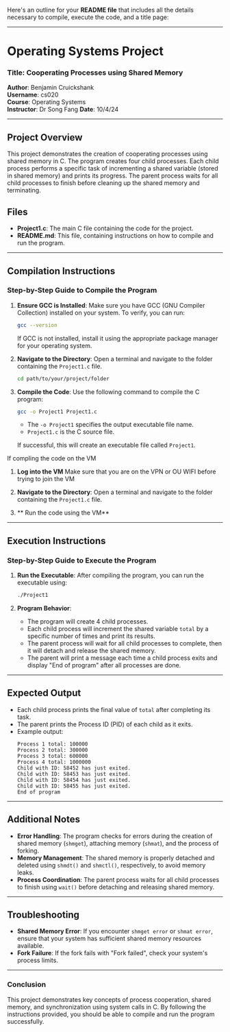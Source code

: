 Here's an outline for your **README file** that includes all the details necessary to compile, execute the code, and a title page:

---

# **Operating Systems Project**

### Title: **Cooperating Processes using Shared Memory**

**Author**: Benjamin Cruickshank  
**Username**: cs020  
**Course**: Operating Systems  
**Instructor**: Dr Song Fang
**Date**: 10/4/24

---

## **Project Overview**

This project demonstrates the creation of cooperating processes using shared memory in C. The program creates four child processes. Each child process performs a specific task of incrementing a shared variable (stored in shared memory) and prints its progress. The parent process waits for all child processes to finish before cleaning up the shared memory and terminating.

## **Files**

- **Project1.c**: The main C file containing the code for the project.
- **README.md**: This file, containing instructions on how to compile and run the program.
  
---

## **Compilation Instructions**

### Step-by-Step Guide to Compile the Program

1. **Ensure GCC is Installed**:
   Make sure you have GCC (GNU Compiler Collection) installed on your system. To verify, you can run:
   ```bash
   gcc --version
   ```
   If GCC is not installed, install it using the appropriate package manager for your operating system.

2. **Navigate to the Directory**:
   Open a terminal and navigate to the folder containing the `Project1.c` file.
   ```bash
   cd path/to/your/project/folder
   ```

3. **Compile the Code**:
   Use the following command to compile the C program:
   ```bash
   gcc -o Project1 Project1.c
   ```
   - The `-o Project1` specifies the output executable file name.
   - `Project1.c` is the C source file.

   If successful, this will create an executable file called `Project1`.

  If compling the code on the VM 

  1. **Log into the VM**
 Make sure that you are on the VPN or OU WIFI before trying to join the VM
 
2. **Navigate to the Directory**:
Open a terminal and navigate to the folder containing the `Project1.c` file.

3. ** Run the code using the VM**

---

## **Execution Instructions**

### Step-by-Step Guide to Execute the Program

1. **Run the Executable**:
   After compiling the program, you can run the executable using:
   ```bash
   ./Project1
   ```

2. **Program Behavior**:
   - The program will create 4 child processes.
   - Each child process will increment the shared variable `total` by a specific number of times and print its results.
   - The parent process will wait for all child processes to complete, then it will detach and release the shared memory.
   - The parent will print a message each time a child process exits and display "End of program" after all processes are done.

---

## **Expected Output**

- Each child process prints the final value of `total` after completing its task.
- The parent prints the Process ID (PID) of each child as it exits.
- Example output:
   ```
   Process 1 total: 100000
   Process 2 total: 300000
   Process 3 total: 600000
   Process 4 total: 1000000
   Child with ID: 58452 has just exited.
   Child with ID: 58453 has just exited.
   Child with ID: 58454 has just exited.
   Child with ID: 58455 has just exited.
   End of program
   ```

---

## **Additional Notes**

- **Error Handling**: The program checks for errors during the creation of shared memory (`shmget`), attaching memory (`shmat`), and the process of forking.
- **Memory Management**: The shared memory is properly detached and deleted using `shmdt()` and `shmctl()`, respectively, to avoid memory leaks.
- **Process Coordination**: The parent process waits for all child processes to finish using `wait()` before detaching and releasing shared memory.

---

## **Troubleshooting**

- **Shared Memory Error**: If you encounter `shmget error` or `shmat error`, ensure that your system has sufficient shared memory resources available.
- **Fork Failure**: If the fork fails with "Fork failed", check your system's process limits.


---

### **Conclusion**

This project demonstrates key concepts of process cooperation, shared memory, and synchronization using system calls in C. By following the instructions provided, you should be able to compile and run the program successfully.

